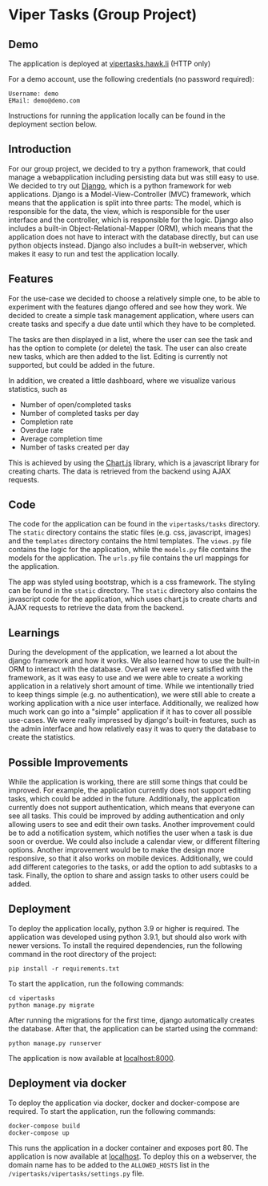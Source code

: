 # Viper Tasks (Group Project)

## Demo

The application is deployed at [vipertasks.hawk.li](http://vipertasks.hawk.li) (HTTP only)

For a demo account, use the following credentials (no password required):

```
Username: demo
EMail: demo@demo.com
```

Instructions for running the application locally can be found in the deployment section below.

## Introduction

For our group project, we decided to try a python framework, that could manage a webapplication including persisting data but was still easy to use. We decided to try out [Django](https://www.djangoproject.com/), which is a python framework for web applications. Django is a Model-View-Controller (MVC) framework, which means that the application is split into three parts: The model, which is responsible for the data, the view, which is responsible for the user interface and the controller, which is responsible for the logic. Django also includes a built-in Object-Relational-Mapper (ORM), which means that the application does not have to interact with the database directly, but can use python objects instead. Django also includes a built-in webserver, which makes it easy to run and test the application locally.

## Features

For the use-case we decided to choose a relatively simple one, to be able to experiment with the features django offered and see how they work. We decided to create a simple task management application, where users can create tasks and specify a due date until which they have to be completed.

The tasks are then displayed in a list, where the user can see the task and has the option to complete (or delete) the task. The user can also create new tasks, which are then added to the list. Editing is currently not supported, but could be added in the future.

In addition, we created a little dashboard, where we visualize various statistics, such as
- Number of open/completed tasks
- Number of completed tasks per day
- Completion rate
- Overdue rate
- Average completion time
- Number of tasks created per day

This is achieved by using the [Chart.js](https://www.chartjs.org/) library, which is a javascript library for creating charts. The data is retrieved from the backend using AJAX requests.

## Code

The code for the application can be found in the `vipertasks/tasks` directory. The `static` directory contains the static files (e.g. css, javascript, images) and the `templates` directory contains the html templates. The `views.py` file contains the logic for the application, while the `models.py` file contains the models for the application. The `urls.py` file contains the url mappings for the application.

The app was styled using bootstrap, which is a css framework. The styling can be found in the `static` directory. The `static` directory also contains the javascript code for the application, which uses chart.js to create charts and AJAX requests to retrieve the data from the backend.

## Learnings

During the development of the application, we learned a lot about the django framework and how it works. We also learned how to use the built-in ORM to interact with the database. Overall we were very satisfied with the framework, as it was easy to use and we were able to create a working application in a relatively short amount of time. While we intentionally tried to keep things simple (e.g. no authentication), we were still able to create a working application with a nice user interface. Additionally, we realized how much work can go into a "simple" application if it has to cover all possible use-cases. We were really impressed by django's built-in features, such as the admin interface and how relatively easy it was to query the database to create the statistics.

## Possible Improvements

While the application is working, there are still some things that could be improved. For example, the application currently does not support editing tasks, which could be added in the future. Additionally, the application currently does not support authentication, which means that everyone can see all tasks. This could be improved by adding authentication and only allowing users to see and edit their own tasks. Another improvement could be to add a notification system, which notifies the user when a task is due soon or overdue. We could also include a calendar view, or different filtering options. Another improvement would be to make the design more responsive, so that it also works on mobile devices. Additionally, we could add different categories to the tasks, or add the option to add subtasks to a task. Finally, the option to share and assign tasks to other users could be added.

## Deployment

To deploy the application locally, python 3.9 or higher is required. The application was developed using python 3.9.1, but should also work with newer versions. To install the required dependencies, run the following command in the root directory of the project:

```
pip install -r requirements.txt
```

To start the application, run the following commands:

```
cd vipertasks
python manage.py migrate
```

After running the migrations for the first time, django automatically creates the database. 
After that, the application can be started using the command:

```
python manage.py runserver
```

The application is now available at [localhost:8000](http://localhost:8000).

## Deployment via docker

To deploy the application via docker, docker and docker-compose are required. To start the application, run the following commands:

```
docker-compose build
docker-compose up
```

This runs the application in a docker container and exposes port 80. The application is now available at [localhost](http://localhost). To deploy this on a webserver, the domain name has to be added to the `ALLOWED_HOSTS` list in the `/vipertasks/vipertasks/settings.py` file.

